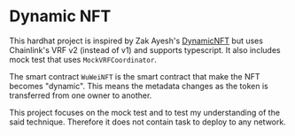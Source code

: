 # Dynamic NFT

This hardhat project is inspired by Zak Ayesh's [DynamicNFT](https://github.com/ZakAyesh/DynamicNFT) but uses Chainlink's VRF v2 (instead of v1) and supports typescript. It also includes mock test that uses `MockVRFCoordinator`.

The smart contract `WuWeiNFT` is the smart contract that make the NFT becomes "dynamic". This means the metadata changes as the token is transferred from one owner to another.

This project focuses on the mock test and to test my understanding of the said technique. Therefore it does not contain task to deploy to any network.
